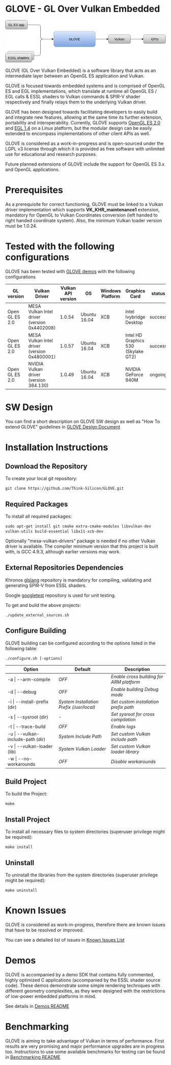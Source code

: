 # GLOVE - GL Over Vulkan Embedded

![GLOVE functionality](Docs/Images/GLOVEfunction.jpg)

GLOVE (GL Over Vulkan Embedded) is a software library that acts as an intermediate layer between an OpenGL ES application and Vulkan.

GLOVE is focused towards embedded systems and is comprised of OpenGL ES and EGL implementations, which translate at runtime all OpenGL ES / EGL calls & ESSL shaders to Vulkan commands &amp; SPIR-V shader respectively and finally relays them to the underlying Vulkan driver.

GLOVE has been designed towards facilitating developers to easily build and integrate new features, allowing at the same time its further extension, portability and interoperability. Currently, GLOVE supports [OpenGL ES 2.0](https://www.khronos.org/registry/OpenGL/specs/es/2.0/es_full_spec_2.0.pdf) and [EGL 1.4](https://www.khronos.org/registry/EGL/specs/eglspec.1.4.pdf) on a Linux platform, but the modular design can be easily extended to encompass implementations of other client APIs as well.

GLOVE is considered as a work-in-progress and is open-sourced under the LGPL v3 license through which it is provided as free software with unlimited use for educational and research purposes.

Future planned extensions of GLOVE include the support for OpenGL ES 3.x and OpenGL applications.


# Prerequisites

As a prerequisite for correct functioning, GLOVE must be linked to a Vulkan driver implementation which supports **VK_KHR_maintenance1** extension, mandatory for OpenGL to Vulkan Coordinates conversion (left handed to right handed coordinate system).
Also, the minimum Vulkan loader version must be 1.0.24.

# Tested with the following configurations

GLOVE has been tested with [GLOVE demos](Demos/README_demos.md) with the following configurations

| **GL version** | **Vulkan Driver** | **Vulkan API version** | **OS** | **Windows Platform** | **Graphics Card** | **status** | **notes** |
| --- | --- | --- | --- | --- | --- | --- | --- |
| Open GL ES 2.0 |MESA Vulkan Intel driver (version 0x4402008) | 1.0.54 | Ubuntu 16.04 | XCB | Intel Ivybridge Desktop | success | - |
| Open GL ES 2.0 |MESA Vulkan Intel driver (version 0x4800001)| 1.0.57 | Ubuntu 16.04 | XCB | Intel HD Graphics 530 (Skylake GT2) | success | applied depth buffer workaround | 
| Open GL ES 2.0 |NVIDIA Vulkan driver (version 384.130)| 1.0.49 | Ubuntu 16.04 | XCB |NVIDIA GeForce 940M | ongoing | - |

# SW Design

You can find a short description on GLOVE SW design as well as "How To extend GLOVE" guidelines in [GLOVE Design Document](Docs/GLOVEDesignDocument.md)

# Installation Instructions

## Download the Repository

To create your local git repository:

```
git clone https://github.com/Think-Silicon/GLOVE.git
```

## Required Packages

To install all required packages:

```
sudo apt-get install git cmake extra-cmake-modules libvulkan-dev vulkan-utils build-essential libx11-xcb-dev
```

Optionally "mesa-vulkan-drivers" package is needed if no other Vulkan driver is available.
The compiler minimum version that this project is built with, is GCC 4.9.3, although earlier versions may work.

## External Repositories Dependencies

Khronos [glslang](https://github.com/KhronosGroup/glslang) repository is mandatory for compiling, validating and generating SPIR-V from ESSL shaders.

Google [googletest](https://github.com/google/googletest) repository is used for unit testing.

To get and build the above projects:

```
./update_external_sources.sh
```

## Configure Building

GLOVE building can be configured according to the options listed in the following table:

```
./configure.sh [-options]
```

| **Option** | **Default** | **Description** |
| --- | --- | --- |
| -a \| --arm-compile | _OFF_ | _Enable cross building for ARM platform_ |
| -d \| --debug | _OFF_ | _Enable building Debug mode_ |
| -i \| --install-prefix (dir) | _System Installation Prefix (/usr/local)_ | _Set custom installation prefix path_ |
| -s \| --sysroot (dir) | _-_ | _Set sysroot for cross compilation_ |
| -t \| --trace-build | _OFF_ | _Enable logs_ |
| -u \| --vulkan-include-path (dir) | _System Include Path_ | _Set custom Vulkan include path_ |
| -v \| --vulkan-loader (lib) | _System Vulkan Loader_ | _Set custom Vulkan loader library_ |
| -w \| --no-workarounds | _OFF_ | _Disable workarounds_ |


## Build Project

To build the Project:

```
make
```

## Install Project

To install all necessary files to system directories (superuser privilege might be required):

```
make install
```

## Uninstall

To uninstall the libraries from the system directories (superuser privilege might be required):

```
make uninstall
```

# Known Issues

GLOVE is considered as work-in-progress, therefore there are known issues that have to be resolved or improved. 

You can see a detailed list of issues in [Known Issues List](Docs/KnownIssues.md)

# Demos

GLOVE is accompanied by a demo SDK that contains fully commented, highly optimized C applications (accompanied by the ESSL shader source code). These demos demonstrate some simple rendering techniques with different geometry complexities, as they were designed with the restrictions of low-power embedded platforms in mind.

See details in [Demos README](Demos/README_demos.md)

# Benchmarking

GLOVE is aiming to take advantage of Vulkan in terms of performance. First results are very promising and major performance upgrades are in progress too. Instructions to use some available benchmarks for testing can be found in [Benchmarking README](Benchmarking/README_benchmarking.md)
